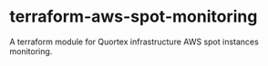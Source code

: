 # terraform-aws-spot-monitoring
A terraform module for Quortex infrastructure AWS spot instances monitoring.
